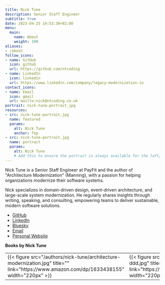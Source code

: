 ```yaml
---
title: Nick Tune
description: Senior Staff Engineer
subtitle: true
date: 2023-04-25 14:53:30+02:00
menu:
  main:
    name: About
    weight: 100
aliases:
- /about
follow_icons:
- name: GitHub
  icon: github
  url: https://github.com/ntcoding
- name: LinkedIn
  icon: linkedin
  url: https://www.linkedin.com/company/legacy-modernization-io
contact_icons:
- name: Email
  icon: gmail
  url: mailto:nick@ntcoding.co.uk
portrait: nick-tune-portrait.jpg
resources:
- src: nick-tune-portrait.jpg
  name: featured
  params:
    alt: Nick Tune
    anchor: Top
- src: nick-tune-portrait.jpg
  name: portrait
  params:
    alt: Nick Tune
    # Add this to ensure the portrait is always available for the left/top avatar
---
```


<!-- Removed Markdown image to avoid Hugo's render-image.html partial errors with remote images -->

Nick Tune is a Senior Staff Engineer at PayFit and the author of "Architecture Modernization" (Manning), with a passion for helping organizations modernize their software systems.
<!--more-->


 Nick specializes in domain-driven design, event-driven architecture, and large-scale system modernization. He regularly shares insights through writing, speaking, and consulting, empowering teams to deliver sustainable, modern software solutions.

- [GitHub](https://github.com/ntcoding)
- [LinkedIn](https://www.linkedin.com/company/legacy-modernization-io)
- [Bluesky](https://bsky.app/profile/legacy-modernization.io)
- [Email](mailto:nick@ntcoding.co.uk)
- [Personal Website](https://nick-tune.me)

**Books by Nick Tune**

<table>
  <tr>
    <td>
      {{< figure src="/authors/nick-tune/architecture-modernization.jpg" title="" link="https://www.amazon.com/dp/1633438155" width="220px" >}}
    </td>
    <td>
      {{< figure src="/authors/nick-tune/ppp-of-ddd.jpg" title="" link="https://www.amazon.com/dp/1118714709" width="220px" >}}
    </td>
  </tr>
</table>
